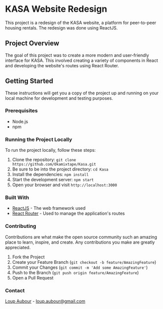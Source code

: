 # KASA Website Redesign

This project is a redesign of the KASA website, a platform for peer-to-peer housing rentals. The redesign was done using ReactJS.

## Project Overview

The goal of this project was to create a more modern and user-friendly interface for KASA. This involved creating a variety of components in React and developing the website's routes using React Router.

## Getting Started

These instructions will get you a copy of the project up and running on your local machine for development and testing purposes.

### Prerequisites

- Node.js
- npm

### Running the Project Locally

To run the project locally, follow these steps:

1. Clone the repository: `git clone https://github.com/Okamixtape/Kasa.git`
2. Be sure to be into the project directory: `cd Kasa`
3. Install the dependencies: `npm install`
4. Start the development server: `npm start`
5. Open your browser and visit `http://localhost:3000`

### Built With

- [ReactJS](https://reactjs.org/) - The web framework used
- [React Router](https://reactrouter.com/) - Used to manage the application's routes

### Contributing

Contributions are what make the open source community such an amazing place to learn, inspire, and create. Any contributions you make are greatly appreciated.

1. Fork the Project
2. Create your Feature Branch (`git checkout -b feature/AmazingFeature`)
3. Commit your Changes (`git commit -m 'Add some AmazingFeature'`)
4. Push to the Branch (`git push origin feature/AmazingFeature`)
5. Open a Pull Request

### Contact

[Loup Aubour](https://www.linkedin.com/in/loup-aubour-front-end-dev/) - loup.aubour@gmail.com
